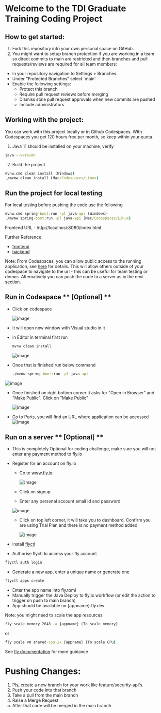 # Welcome to the TDI Graduate Training Coding Project

## How to get started:

1. Fork this repository into your own personal space on GitHub.
2. You might want to setup branch protection if you are working in a team so direct commits to main are restricted and then branches and pull requests/reviews are required for all team members:
* In your repository navigation to Settings > Branches
* Under “Protected Branches” select 'main'
* Enable the following settings:
  * Protect this branch
  * Require pull request reviews before merging
  * Dismiss stale pull request approvals when new commits are pushed
  * Include administrators

## Working with the project:

You can work with this project locally or in Github Codespaces.  With Codespaces you get 120 hours free per month, so keep within your quota.

1. Java 11 should be installed on your machine, verify

```cmd
java --version
```

2. Build the project

```cmd
mvnw.cmd clean install (Windows)
./mvnw clean install (Mac/Codespaces/Linux)
```

##  Run the project for local testing
For local testing before pushing the code use the following

```cmd
mvnw.cmd spring-boot:run -pl java-api (Windows)
./mvnw spring-boot:run -pl java-api (Mac/Codespaces/Linux)
```
Frontend URL - http://localhost:8080/index.html 

Further Reference
* [frontend](./java-api/readme.md)
* [backend](./react-app/readme.md)

Note:
From Codespaces, you can allow public access to the running application, see [here](https://docs.github.com/en/codespaces/developing-in-codespaces/forwarding-ports-in-your-codespace) for details. This will allow others outside of your codespace to navigate to the url - this can be useful for team testing or demos.  Alternatively you can push the code to a server as in the next section.

## Run in Codespace ** [Optional] **

* Click on codespace
  
  ![image](https://github.com/soumitra-soundankar/arrakis_v2/assets/36617041/5faf5ec1-ea5a-43ff-8967-874ad1763d48)

  
* It will open new window with Visual studio in it

* In Editor in terminal first run
  
  ```cmd
  mvnw clean install
  ```
  ![image](https://github.com/soumitra-soundankar/arrakis_v2/assets/36617041/d672c128-8c7a-40bd-9da0-cf96e4704b69)

  
* Once that is finished run below command
  
  ```cmd
  ./mvnw spring-boot:run -pl java-api
  ```
 ![image](https://github.com/soumitra-soundankar/arrakis_v2/assets/36617041/c3ce3825-34b7-4f52-9c03-290259b93091)


* Once finished on right bottom corner it asks for "Open in Browser" and "Make Public". Click on "Make Public"
  
  ![image](https://github.com/stream2stream/arrakis_v2/assets/36617041/b8fe7b3f-8ef9-47f0-af57-e3c03c0f4b88)
  
  
* Go to Ports, you will find an URL where application can be accessed
  ![image](https://github.com/stream2stream/arrakis_v2/assets/36617041/e9de9bdb-ae4d-4a89-a7cc-aeb80a4b486a)


## Run on a server ** [Optional] **
* This is completely Optional for coding challenge, make sure you will not enter any payment method to fly.io
* Register for an account on fly.io
  * Go to www.fly.io

    ![image](https://github.com/soumitra-soundankar/arrakis_v2/assets/36617041/6902c8dc-2ebc-4e36-940b-24910613634c)

    
  * Click on signup
  * Enter any personal account email id and password

  ![image](https://github.com/soumitra-soundankar/arrakis_v2/assets/36617041/acc2b7d8-9dce-451c-a16f-2f9c22433e5e)
  
  
  * Click on top left corner, it will take you to dashboard. Confirm you are using Trial Plan and there is no payment method added
    
    ![image](https://github.com/soumitra-soundankar/arrakis_v2/assets/36617041/a5f9bfcc-35d2-4447-b0d5-3bf2d3a09f94)
    
* Install [flyctl](https://fly.io/docs/hands-on/install-flyctl/)
  
* Authorise flyctl to access your fly account
```cmd
flyctl auth login
```
* Generate a new app, enter a unique name or generate one 
```cmd
flyctl apps create 
```
* Enter the app name into fly.toml
* Manually trigger the Java Deploy to fly.io workflow (or edit the action to trigger on push to main branch)
* App should be available on {appname}.fly.dev

Note:  you might need to scale the app resources
```cmd
fly scale memory 2048 -a {appname} (To scale memory)
```
or
```cmd
fly scale vm shared-cpu-2x {appname} (To scale CPU)
```
See [fly documentation](https://fly.io/docs/apps/scale-machine) for more guidance

# Pushing Changes:
1. Pls, create a new branch for your work like feature/security-api's.
2. Push your code into that branch
3. Take a pull from the main branch
4. Raise a Merge Request
5. After that code will be merged in the main branch